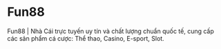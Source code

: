 # Fun88
Fun88 | Nhà Cái trực tuyến uy tín và chất lượng chuẩn quốc tế, cung cấp các sản phẩm cá cược: Thể thao, Casino, E-sport, Slot.
